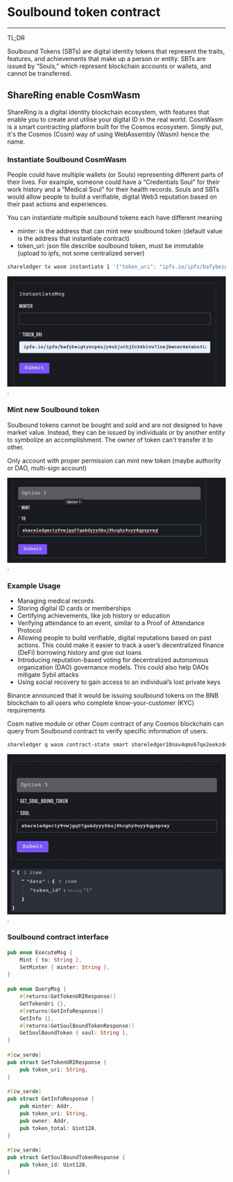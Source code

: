 # Soulbound token contract

---

TL;DR

Soulbound Tokens (SBTs) are digital identity tokens that represent the traits, features, and achievements that make up a person or entity. SBTs are issued by “Souls,” which represent blockchain accounts or wallets, and cannot be transferred.

## ShareRing enable CosmWasm

ShareRing is a digital identity blockchain ecosystem, with features that enable you to create and utilise your digital ID in the real world.
CosmWasm is a smart contracting platform built for the Cosmos ecosystem. Simply put, it's the Cosmos (Cosm) way of using WebAssembly (Wasm) hence the name.

### Instantiate Soulbound CosmWasm

People could have multiple wallets (or Souls) representing different parts of their lives. For example, someone could have a “Credentials Soul” for their work history and a “Medical Soul” for their health records. Souls and SBTs would allow people to build a verifiable, digital Web3 reputation based on their past actions and experiences.

You can instantiate multiple soulbound tokens each have different meaning

- minter: is the address that can mint new soulbound token (default value is the address that instantiate contract)
- token_uri: json file describe soulbound token, must be immutable (upload to ipfs, not some centralized server)

```sh
shareledger tx wasm instantiate 1 '{"token_uri": "ipfs.io/ipfs/bafybeigtyxrp4ujy4u2juthjfc26blvu7lnxjkwcac4stahn3ixayhxwe4/9036.json"}' --from authority --label "name service 4" --no-admin -y --gas auto --gas-adjustment 1.3
```

![instantiate soulbound cosmwasm](./images/instantiate.png "instantiate soulbound cosmwasm").

### Mint new Soulbound token

Soulbound tokens cannot be bought and sold and are not designed to have market value. Instead, they can be issued by individuals or by another entity to symbolize an accomplishment. The owner of token can't transfer it to other.

Only account with proper permission can mint new token (maybe authority or DAO, multi-sign account)

![mint soulbound cosmwasm](./images/mint.png "mint soulbound cosmwasm").

### Example Usage

- Managing medical records
- Storing digital ID cards or memberships
- Certifying achievements, like job history or education
- Verifying attendance to an event, similar to a Proof of Attendance Protocol
- Allowing people to build verifiable, digital reputations based on past actions. This could make it easier to track a user’s decentralized finance (DeFi) borrowing history and give out loans
- Introducing reputation-based voting for decentralized autonomous organization (DAO) governance models. This could also help DAOs mitigate Sybil attacks
- Using social recovery to gain access to an individual’s lost private keys

Binance announced that it would be issuing soulbound tokens on the BNB blockchain to all users who complete know-your-customer (KYC) requirements

Cosm native module or other Cosm contract of any Cosmos blockchain can query from Soulbound contract to verify specific information of users.

```sh
shareledger q wasm contract-state smart shareledger10nav4qmv67qe2eekzdelnxj5fazwmcyrqpzea57wr7c9fyzl00lqduq564 '{"get_soul_bound_token": {"soul":"shareledger1y9vwjgq07gakdyyy0kuj9hcghy9uyy8gpzpvsy"}}'
```

![query soulbound cosmwasm](./images/query.png "query soulbound cosmwasm").

### Soulbound contract interface

```Rust
pub enum ExecuteMsg {
    Mint { to: String },
    SetMinter { minter: String },
}

pub enum QueryMsg {
    #[returns(GetTokenURIResponse)]
    GetTokenUri {},
    #[returns(GetInfoResponse)]
    GetInfo {},
    #[returns(GetSoulBoundTokenResponse)]
    GetSoulBoundToken { soul: String },
}

#[cw_serde]
pub struct GetTokenURIResponse {
    pub token_uri: String,
}

#[cw_serde]
pub struct GetInfoResponse {
    pub minter: Addr,
    pub token_uri: String,
    pub owner: Addr,
    pub token_total: Uint128,
}

#[cw_serde]
pub struct GetSoulBoundTokenResponse {
    pub token_id: Uint128,
}
```
